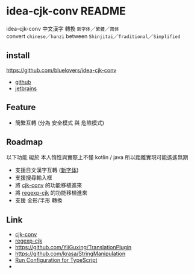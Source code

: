 # idea-cjk-conv README

idea-cjk-conv 中文漢字 轉換 `新字体`／`繁體`／`简体`  
convert `chinese`／`hanzi` between `Shinjitai`／`Traditional`／`Simplified`

## install

https://github.com/bluelovers/idea-cjk-conv

* [github](https://github.com/bluelovers/idea-cjk-conv/blob/master/releases/idea-cjk-conv.jar)
* [jetbrains](https://plugins.jetbrains.com/plugin/11012-cjk-conv)

## Feature

* 簡繁互轉 (分為 安全模式 與 危險模式)

## Roadmap

以下功能 礙於 本人惰性與實際上不懂 kotlin / java 所以距離實現可能遙遙無期

* 支援日文漢字互轉 ([新字体](https://en.wikipedia.org/wiki/Shinjitai))
* 支援搜尋輸入框
* 將 [cjk-conv](https://github.com/bluelovers/cjk-convert) 的功能移植進來
* 將 [regexp-cjk](https://github.com/bluelovers/regexp-cjk) 的功能移植進來
* 支援 全形/半形 轉換

## Link

* [cjk-conv](https://github.com/bluelovers/cjk-convert)
* [regexp-cjk](https://github.com/bluelovers/regexp-cjk)
* https://github.com/YiiGuxing/TranslationPlugin
* https://github.com/krasa/StringManipulation
* [Run Configuration for TypeScript](https://github.com/bluelovers/idea-run-typescript)
* 
